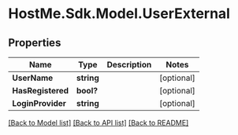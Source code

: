 # HostMe.Sdk.Model.UserExternal
## Properties

Name | Type | Description | Notes
------------ | ------------- | ------------- | -------------
**UserName** | **string** |  | [optional] 
**HasRegistered** | **bool?** |  | [optional] 
**LoginProvider** | **string** |  | [optional] 

[[Back to Model list]](../README.md#documentation-for-models) [[Back to API list]](../README.md#documentation-for-api-endpoints) [[Back to README]](../README.md)

